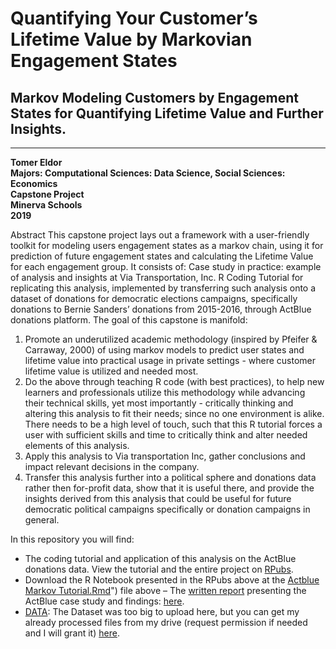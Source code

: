 # Quantifying Your Customer’s Lifetime Value by Markovian Engagement States
## Markov Modeling Customers by Engagement States for Quantifying Lifetime Value and Further Insights.
-----------------------------------
**Tomer Eldor  
Majors: Computational Sciences: Data Science, Social Sciences: Economics  
Capstone Project  
Minerva Schools  
2019**  

Abstract
This capstone project lays out a framework with a user-friendly toolkit for modeling users engagement states as a markov chain, using it for prediction of future engagement states and calculating the Lifetime Value for each engagement group. It consists of:
Case study in practice: example of analysis and insights at Via Transportation, Inc.
R Coding Tutorial for replicating this analysis, implemented by transferring such analysis onto a dataset of donations for democratic elections campaigns, specifically donations to Bernie Sanders’ donations from 2015-2016, through ActBlue donations platform.
The goal of this capstone is manifold:
1. Promote an underutilized academic methodology (inspired by Pfeifer & Carraway, 2000) of using markov models to predict user states and lifetime value into practical usage in private settings - where customer lifetime value is utilized and needed most.
2. Do the above through teaching R code (with best practices), to help new learners and professionals utilize this methodology while advancing their technical skills, yet most importantly - critically thinking and altering this analysis to fit their needs; since no one environment is alike. There needs to be a high level of touch, such that this R tutorial forces a user with sufficient skills and time to critically think and alter needed elements of this analysis. 
3. Apply this analysis to Via transportation Inc, gather conclusions and impact relevant decisions in the company.
4. Transfer this analysis further into a political sphere and donations data rather then for-profit data, show that it is useful there, and provide the insights derived from this analysis that could be useful for future democratic political campaigns specifically or donation campaigns in general. 

In this repository you will find:
- The coding tutorial and application of this analysis on the ActBlue donations data. View the tutorial and the entire project on [RPubs](http://rpubs.com/tomereldor/actblue).
- Download the R Notebook presented in the RPubs above at the [Actblue Markov Tutorial.Rmd](https://github.com/tomereldor/Capstone/blob/master/Actblue_Markov_Tutorial_3_for_publishing.Rmd)") file above
– The [written report](http://htmlpreview.github.io/?https://github.com/tomereldor/Capstone/blob/master/ACTBLUE%20Analysis/ACTBLUEAnalysis.html) presenting the ActBlue case study and findings: [here](http://htmlpreview.github.io/?https://github.com/tomereldor/Capstone/blob/master/ACTBLUE%20Analysis/ACTBLUEAnalysis.html).
- [DATA](https://drive.google.com/open?id=19FZoWqePhnudd7lentiQue8hje8RbGzZ): The Dataset was too big to upload here, but you can get my already processed files from my drive (request permission if needed and I will grant it) [here](https://drive.google.com/open?id=19FZoWqePhnudd7lentiQue8hje8RbGzZ).
